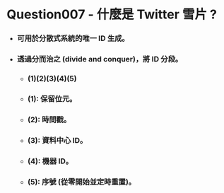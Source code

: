 Question007 - 什麼是 Twitter 雪片 ?
=====
* ### 可用於分散式系統的唯一 ID 生成。
* ### 透過分而治之 (divide and conquer)，將 ID 分段。
    * ### (1)(2)(3)(4)(5)
    * ### (1): 保留位元。
    * ### (2): 時間戳。
    * ### (3): 資料中心 ID。
    * ### (4): 機器 ID。
    * ### (5): 序號 (從零開始並定時重置)。
<br />
